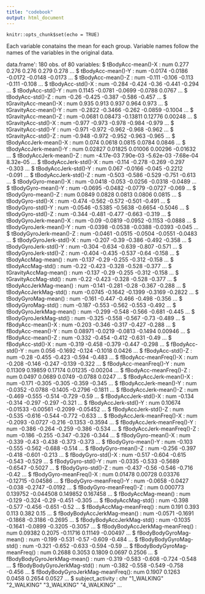 ```yaml
---
title: "codebook"
output: html_document
---
```


```{r setup, include=FALSE}
knitr::opts_chunk$set(echo = TRUE)
```
Each variable conatains the mean for each group. Variable names follow the names of the variables in the original data.

data.frame':	180 obs. of  80 variables:
$ tBodyAcc-mean()-X              : num  0.277 0.276 0.276 0.279 0.278 ...
$ tBodyAcc-mean()-Y              : num  -0.0174 -0.0186 -0.0172 -0.0148 -0.0173 ...
$ tBodyAcc-mean()-Z              : num  -0.111 -0.106 -0.113 -0.111 -0.108 ...
$ tBodyAcc-std()-X               : num  -0.284 -0.424 -0.36 -0.441 -0.294 ...
$ tBodyAcc-std()-Y               : num  0.1145 -0.0781 -0.0699 -0.0788 0.0767 ...
$ tBodyAcc-std()-Z               : num  -0.26 -0.425 -0.387 -0.586 -0.457 ...
$ tGravityAcc-mean()-X           : num  0.935 0.913 0.937 0.964 0.973 ...
$ tGravityAcc-mean()-Y           : num  -0.2822 -0.3466 -0.262 -0.0859 -0.1004 ...
$ tGravityAcc-mean()-Z           : num  -0.0681 0.08473 -0.13811 0.12776 0.00248 ...
$ tGravityAcc-std()-X            : num  -0.977 -0.973 -0.978 -0.984 -0.979 ...
$ tGravityAcc-std()-Y            : num  -0.971 -0.972 -0.962 -0.968 -0.962 ...
$ tGravityAcc-std()-Z            : num  -0.948 -0.972 -0.952 -0.963 -0.965 ...
$ tBodyAccJerk-mean()-X          : num  0.074 0.0618 0.0815 0.0784 0.0846 ...
$ tBodyAccJerk-mean()-Y          : num  0.02827 0.01825 0.01006 0.00296 -0.01632 ...
$ tBodyAccJerk-mean()-Z          : num  -4.17e-03 7.90e-03 -5.62e-03 -7.68e-04 8.32e-05 ...
$ tBodyAccJerk-std()-X           : num  -0.114 -0.278 -0.269 -0.297 -0.303 ...
$ tBodyAccJerk-std()-Y           : num  0.067 -0.0166 -0.045 -0.2212 -0.091 ...
$ tBodyAccJerk-std()-Z           : num  -0.503 -0.586 -0.529 -0.751 -0.613 ...
$ tBodyGyro-mean()-X             : num  -0.0418 -0.053 -0.0256 -0.0318 -0.0489 ...
$ tBodyGyro-mean()-Y             : num  -0.0695 -0.0482 -0.0779 -0.0727 -0.069 ...
$ tBodyGyro-mean()-Z             : num  0.0849 0.0828 0.0813 0.0806 0.0815 ...
$ tBodyGyro-std()-X              : num  -0.474 -0.562 -0.572 -0.501 -0.491 ...
$ tBodyGyro-std()-Y              : num  -0.0546 -0.5385 -0.5638 -0.6654 -0.5046 ...
$ tBodyGyro-std()-Z              : num  -0.344 -0.481 -0.477 -0.663 -0.319 ...
$ tBodyGyroJerk-mean()-X         : num  -0.09 -0.0819 -0.0952 -0.1153 -0.0888 ...
$ tBodyGyroJerk-mean()-Y         : num  -0.0398 -0.0538 -0.0388 -0.0393 -0.045 ...
$ tBodyGyroJerk-mean()-Z         : num  -0.0461 -0.0515 -0.0504 -0.0551 -0.0483 ...
$ tBodyGyroJerk-std()-X          : num  -0.207 -0.39 -0.386 -0.492 -0.358 ...
$ tBodyGyroJerk-std()-Y          : num  -0.304 -0.634 -0.639 -0.807 -0.571 ...
$ tBodyGyroJerk-std()-Z          : num  -0.404 -0.435 -0.537 -0.64 -0.158 ...
$ tBodyAccMag-mean()             : num  -0.137 -0.29 -0.255 -0.312 -0.158 ...
$ tBodyAccMag-std()              : num  -0.22 -0.423 -0.328 -0.528 -0.377 ...
$ tGravityAccMag-mean()          : num  -0.137 -0.29 -0.255 -0.312 -0.158 ...
$ tGravityAccMag-std()           : num  -0.22 -0.423 -0.328 -0.528 -0.377 ...
$ tBodyAccJerkMag-mean()         : num  -0.141 -0.281 -0.28 -0.367 -0.288 ...
$ tBodyAccJerkMag-std()          : num  -0.0745 -0.1642 -0.1399 -0.3169 -0.2822 ...
$ tBodyGyroMag-mean()            : num  -0.161 -0.447 -0.466 -0.498 -0.356 ...
$ tBodyGyroMag-std()             : num  -0.187 -0.553 -0.562 -0.553 -0.492 ...
$ tBodyGyroJerkMag-mean()        : num  -0.299 -0.548 -0.566 -0.681 -0.445 ...
$ tBodyGyroJerkMag-std()         : num  -0.325 -0.558 -0.567 -0.73 -0.489 ...
$ fBodyAcc-mean()-X              : num  -0.203 -0.346 -0.317 -0.427 -0.288 ...
$ fBodyAcc-mean()-Y              : num  0.08971 -0.0219 -0.0813 -0.1494 0.00946 ...
$ fBodyAcc-mean()-Z              : num  -0.332 -0.454 -0.412 -0.631 -0.49 ...
$ fBodyAcc-std()-X               : num  -0.319 -0.458 -0.379 -0.447 -0.298 ...
$ fBodyAcc-std()-Y               : num  0.056 -0.1692 -0.124 -0.1018 0.0426 ...
$ fBodyAcc-std()-Z               : num  -0.28 -0.455 -0.423 -0.594 -0.483 ...
$ fBodyAcc-meanFreq()-X          : num  -0.208 -0.146 -0.247 -0.139 -0.322 ...
$ fBodyAcc-meanFreq()-Y          : num  0.11309 0.19859 0.17174 0.01235 -0.00204 ...
$ fBodyAcc-meanFreq()-Z          : num  0.0497 0.0689 0.0749 -0.0788 0.0247 ...
$ fBodyAccJerk-mean()-X          : num  -0.171 -0.305 -0.305 -0.359 -0.345 ...
$ fBodyAccJerk-mean()-Y          : num  -0.0352 -0.0788 -0.1405 -0.2796 -0.1811 ...
$ fBodyAccJerk-mean()-Z          : num  -0.469 -0.555 -0.514 -0.729 -0.59 ...
$ fBodyAccJerk-std()-X           : num  -0.134 -0.314 -0.297 -0.297 -0.321 ...
$ fBodyAccJerk-std()-Y           : num  0.10674 -0.01533 -0.00561 -0.2099 -0.05452 ...
$ fBodyAccJerk-std()-Z           : num  -0.535 -0.616 -0.544 -0.772 -0.633 ...
$ fBodyAccJerk-meanFreq()-X      : num  -0.2093 -0.0727 -0.216 -0.1353 -0.3594 ...
$ fBodyAccJerk-meanFreq()-Y      : num  -0.386 -0.264 -0.259 -0.386 -0.534 ...
$ fBodyAccJerk-meanFreq()-Z      : num  -0.186 -0.255 -0.347 -0.326 -0.344 ...
$ fBodyGyro-mean()-X             : num  -0.339 -0.43 -0.438 -0.373 -0.373 ...
$ fBodyGyro-mean()-Y             : num  -0.103 -0.555 -0.562 -0.688 -0.514 ...
$ fBodyGyro-mean()-Z             : num  -0.256 -0.397 -0.418 -0.601 -0.213 ...
$ fBodyGyro-std()-X              : num  -0.517 -0.604 -0.615 -0.543 -0.529 ...
$ fBodyGyro-std()-Y              : num  -0.0335 -0.533 -0.5689 -0.6547 -0.5027 ...
$ fBodyGyro-std()-Z              : num  -0.437 -0.56 -0.546 -0.716 -0.42 ...
$ fBodyGyro-meanFreq()-X         : num  0.01478 0.00728 0.03376 -0.12715 -0.04586 ...
$ fBodyGyro-meanFreq()-Y         : num  -0.0658 -0.0427 -0.038 -0.2747 -0.0192 ...
$ fBodyGyro-meanFreq()-Z         : num  0.000773 0.139752 -0.044508 0.149852 0.167458 ...
$ fBodyAccMag-mean()             : num  -0.129 -0.324 -0.29 -0.451 -0.305 ...
$ fBodyAccMag-std()              : num  -0.398 -0.577 -0.456 -0.651 -0.52 ...
$ fBodyAccMag-meanFreq()         : num  0.191 0.393 0.113 0.382 0.15 ...
$ fBodyBodyAccJerkMag-mean()     : num  -0.0571 -0.1691 -0.1868 -0.3186 -0.2695 ...
$ fBodyBodyAccJerkMag-std()      : num  -0.1035 -0.1641 -0.0899 -0.3205 -0.3057 ...
$ fBodyBodyAccJerkMag-meanFreq() : num  0.09382 0.2075 -0.11716 0.11149 -0.00497 ...
$ fBodyBodyGyroMag-mean()        : num  -0.199 -0.531 -0.57 -0.609 -0.484 ...
$ fBodyBodyGyroMag-std()         : num  -0.321 -0.652 -0.633 -0.594 -0.59 ...
$ fBodyBodyGyroMag-meanFreq()    : num  0.2688 0.3053 0.1809 0.0697 0.2506 ...
$ fBodyBodyGyroJerkMag-mean()    : num  -0.319 -0.583 -0.608 -0.724 -0.548 ...
$ fBodyBodyGyroJerkMag-std()     : num  -0.382 -0.558 -0.549 -0.758 -0.456 ...
$ fBodyBodyGyroJerkMag-meanFreq(): num  0.1907 0.1263 0.0458 0.2654 0.0527 ...
$ subject_activity               : chr  "1_WALKING" "2_WALKING" "3_WALKING" "4_WALKING" ...